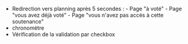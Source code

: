 - Redirection vers planning après 5 secondes : - Page "à voté"
                                               - Page "vous avez déjà voté"
                                               - Page "vous n'avez pas accés à cette soutenance"
- chronomètre
- Vérification de la validation par checkbox
